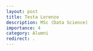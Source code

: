 ```yaml
---
layout: post
title: Testa Lorenzo
description: MSc (Data Science)
importance: 4
category: Alumni
redirect: .
---
```

